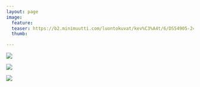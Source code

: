 ```yaml
---
layout: page
image:
  feature:
  teaser: https://b2.minimuutti.com/luontokuvat/kev%C3%A4t/6/DS54905-245px.jpg
  thumb:

---
```


![](https://b2.minimuutti.com/luontokuvat/kev%C3%A4t/6/DS54904-800px.jpg)

![](https://b2.minimuutti.com/luontokuvat/kev%C3%A4t/6/DS54905-800px.jpg)

![](https://b2.minimuutti.com/luontokuvat/kev%C3%A4t/6/DS54909-800px.jpg)
